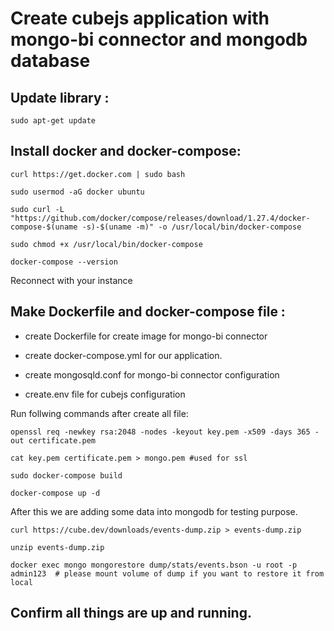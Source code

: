 # Create cubejs application with mongo-bi connector and mongodb database


## Update library : 

```
sudo apt-get update
```

## Install docker and docker-compose:

```
curl https://get.docker.com | sudo bash

sudo usermod -aG docker ubuntu

sudo curl -L "https://github.com/docker/compose/releases/download/1.27.4/docker-compose-$(uname -s)-$(uname -m)" -o /usr/local/bin/docker-compose

sudo chmod +x /usr/local/bin/docker-compose

docker-compose --version
```

Reconnect with your instance


## Make Dockerfile and docker-compose file :

- create Dockerfile for create image for mongo-bi connector

- create docker-compose.yml for our application.

- create mongosqld.conf for mongo-bi connector configuration

- create.env file for cubejs configuration

Run follwing commands after create all file:

```
openssl req -newkey rsa:2048 -nodes -keyout key.pem -x509 -days 365 -out certificate.pem 

cat key.pem certificate.pem > mongo.pem #used for ssl

sudo docker-compose build

docker-compose up -d
```

After this we are adding some data into mongodb for testing purpose.

```
curl https://cube.dev/downloads/events-dump.zip > events-dump.zip

unzip events-dump.zip

docker exec mongo mongorestore dump/stats/events.bson -u root -p admin123  # please mount volume of dump if you want to restore it from local
```

## Confirm all things are up and running.

